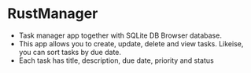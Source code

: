 # RustManager
- Task manager app together with SQLite DB Browser database. 
- This app allows you to create, update, delete and view tasks. Likeise, you can sort tasks by due date. 
- Each task has title, description, due date, priority and status
